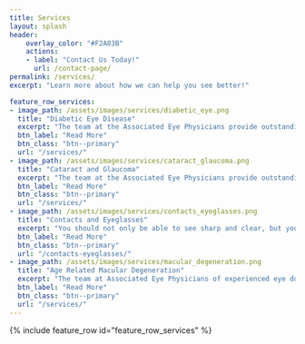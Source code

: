 ```yaml
---
title: Services
layout: splash
header:
    overlay_color: "#F2A83B"
    actions:
    - label: "Contact Us Today!"
      url: /contact-page/
permalink: /services/
excerpt: "Learn more about how we can help you see better!"

feature_row_services:
- image_path: /assets/images/services/diabetic_eye.png
  title: "Diabetic Eye Disease"
  excerpt: "The team at the Associated Eye Physicians provide outstanding care for the diagnosis and treatment of Diabetic Retinopathy."
  btn_label: "Read More"
  btn_class: "btn--primary" 
  url: "/services/"
- image_path: /assets/images/services/cataract_glaucoma.png
  title: "Cataract and Glaucoma"
  excerpt: "The team at the Associated Eye Physicians provide outstanding care for the diagnosis and treatment of Cataract and Glaucoma."
  btn_label: "Read More"
  btn_class: "btn--primary" 
  url: "/services/"
- image_path: /assets/images/services/contacts_eyeglasses.png
  title: "Contacts and Eyeglasses"
  excerpt: "You should not only be able to see sharp and clear, but your eyewear should complement your face and style."
  btn_label: "Read More"
  btn_class: "btn--primary" 
  url: "/contacts-eyeglasses/"
- image_path: /assets/images/services/macular_degeneration.png
  title: "Age Related Macular Degeneration"
  excerpt: "The team at Associated Eye Physicians of experienced eye doctors provide the state-of-the-art technology and compassionate care for all types of vision loss, floaters, and eye diseases  "
  btn_label: "Read More"
  btn_class: "btn--primary" 
  url: "/services/"
---
```


<div class="services">
    {% include feature_row id="feature_row_services" %}
</div>

